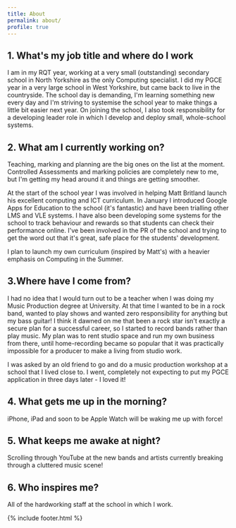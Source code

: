 ```yaml
---
title: About
permalink: about/
profile: true
---
```


## 1.	What's my job title and where do I work

I am in my RQT year, working at a very small (outstanding) secondary school in North Yorkshire as the only Computing specialist. I did my PGCE year in a very large school in West Yorkshire, but came back to live in the countryside. The school day is demanding, I'm learning something new every day and I'm striving to systemise the school year to make things a little bit easier next year. On joining the school, I also took responsibility for a developing leader role in which I develop and deploy small, whole-school systems. 

## 2.	What am I currently working on?
Teaching, marking and planning are the big ones on the list at the moment. Controlled Assessments and marking policies are completely new to me, but I'm getting my head around it and things are getting smoother. 

At the start of the school year I was involved in helping Matt Britland launch his excellent computing and ICT curriculum. In January I introduced Google Apps for Education to the school (it's fantastic) and have been trialling other LMS and VLE systems. I have also been developing some systems for the school to track behaviour and rewards so that students can check their performance online. I've been involved in the PR of the school and trying to get the word out that it's great, safe place for the students' development.

I plan to launch my own curriculum (inspired by Matt's) with a heavier emphasis on Computing in the Summer.

## 3.Where have I come from?
I had no idea that I would turn out to be a teacher when I was doing my Music Production degree at University. At that time I wanted to be in a rock band, wanted to play shows and wanted zero responsibility for anything but my bass guitar! I think it dawned on me that been a rock star isn't exactly a secure plan for a successful career, so I started to record bands rather than play music. My plan was to rent studio space and run my own business from there, until home-recording became so popular that it was practically impossible for a producer to make a living from studio work.

I was asked by an old friend to go and do a music production workshop at a school that I lived close to. I went, completely not expecting to put my PGCE application in three days later - I loved it!

## 4.	What gets me up in the morning?
iPhone, iPad and soon to be Apple Watch will be waking me up with force!

## 5.	What keeps me awake at night?
Scrolling through YouTube at the new bands and artists currently breaking through a cluttered music scene!

## 6. Who inspires me?
All of the hardworking staff at the school in which I work.


{% include footer.html %}